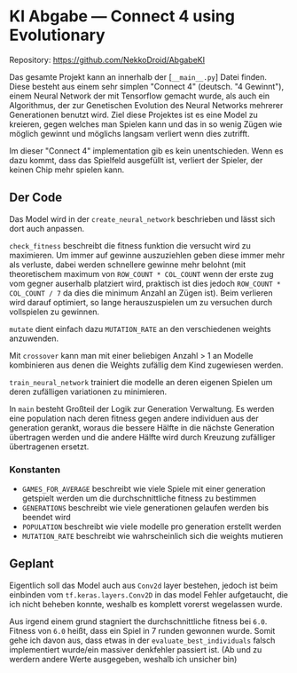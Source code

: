 # KI Abgabe &mdash; Connect 4 using Evolutionary

Repository: https://github.com/NekkoDroid/AbgabeKI

Das gesamte Projekt kann an innerhalb der [`__main__.py`] Datei finden. Diese besteht aus einem sehr simplen "Connect 4" (deutsch. "4 Gewinnt"),
einem Neural Network der mit Tensorflow gemacht wurde, als auch ein Algorithmus, der zur Genetischen Evolution des Neural Networks mehrerer
Generationen benutzt wird. Ziel diese Projektes ist es eine Model zu kreieren, gegen welches man Spielen kann und das in so wenig Zügen wie möglich
gewinnt und möglichs langsam verliert wenn dies zutrifft.

Im dieser "Connect 4" implementation gib es kein unentschieden. Wenn es dazu kommt, dass das Spielfeld ausgefüllt ist, verliert der Spieler, der
keinen Chip mehr spielen kann.

## Der Code

Das Model wird in der `create_neural_network` beschrieben und lässt sich dort auch anpassen.

`check_fitness` beschreibt die fitness funktion die versucht wird zu maximieren. Um immer auf gewinne auszuziehlen geben diese immer mehr als
verluste, dabei werden schnellere gewinne mehr belohnt (mit theoretischem maximum von `ROW_COUNT * COL_COUNT` wenn der erste zug vom gegner auserhalb platziert wird,
praktisch ist dies jedoch `ROW_COUNT * COL_COUNT / 7` da dies die minimum Anzahl an Zügen ist). Beim verlieren wird darauf optimiert, so lange herauszuspielen
um zu versuchen durch vollspielen zu gewinnen.

`mutate` dient einfach dazu  `MUTATION_RATE` an den verschiedenen weights anzuwenden.

Mit `crossover` kann man mit einer beliebigen Anzahl > 1 an Modelle kombinieren aus denen die Weights zufällig dem Kind zugewiesen werden.

`train_neural_network` trainiert die modelle an deren eigenen Spielen um deren zufälligen variationen zu minimieren.

In `main` besteht Großteil der Logik zur Generation Verwaltung. Es werden eine population nach deren fitness gegen andere individuen aus der generation
gerankt, woraus die bessere Hälfte in die nächste Generation übertragen werden und die andere Hälfte wird durch Kreuzung zufälliger übertragenen ersetzt.

### Konstanten

- `GAMES_FOR_AVERAGE` beschreibt wie viele Spiele mit einer generation getspielt werden um die durchschnittliche fitness zu bestimmen
- `GENERATIONS` beschreibt wie viele generationen gelaufen werden bis beendet wird
- `POPULATION` beschreibt wie viele modelle pro generation erstellt werden
- `MUTATION_RATE` beschreibt wie wahrscheinlich sich die weights mutieren

## Geplant

Eigentlich soll das Model auch aus `Conv2d` layer bestehen, jedoch ist beim einbinden vom `tf.keras.layers.Conv2D` in das model
Fehler aufgetaucht, die ich nicht beheben konnte, weshalb es komplett vorerst wegelassen wurde.

Aus irgend einem grund stagniert the durchschnittliche fitness bei `6.0`. Fitness von `6.0` heißt, dass ein Spiel in 7 runden gewonnen wurde.
Somit gehe ich davon aus, dass etwas in der `evaluate_best_individuals` falsch implementiert wurde/ein massiver denkfehler passiert ist.
(Ab und zu werdern andere Werte ausgegeben, weshalb ich unsicher bin)
